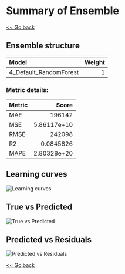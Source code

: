 # Summary of Ensemble

[<< Go back](../README.md)


## Ensemble structure
| Model                  |   Weight |
|:-----------------------|---------:|
| 4_Default_RandomForest |        1 |

### Metric details:
| Metric   |            Score |
|:---------|-----------------:|
| MAE      | 196142           |
| MSE      |      5.86117e+10 |
| RMSE     | 242098           |
| R2       |      0.0845826   |
| MAPE     |      2.80328e+20 |



## Learning curves
![Learning curves](learning_curves.png)
## True vs Predicted

![True vs Predicted](true_vs_predicted.png)


## Predicted vs Residuals

![Predicted vs Residuals](predicted_vs_residuals.png)



[<< Go back](../README.md)
